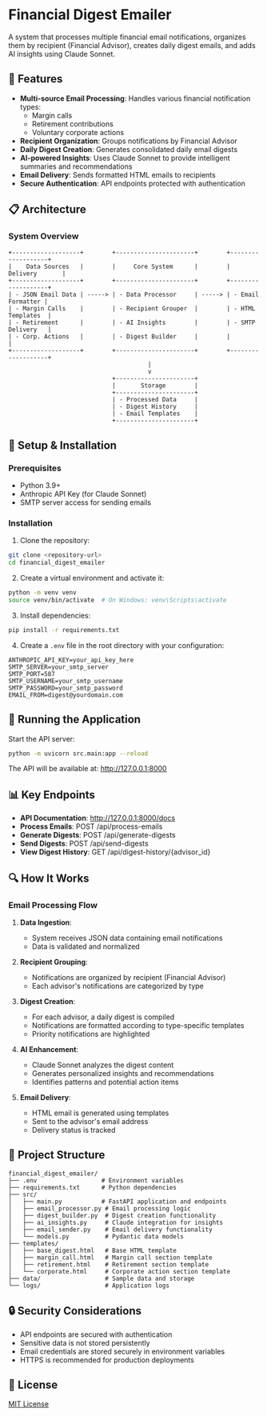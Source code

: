 # Financial Digest Emailer

A system that processes multiple financial email notifications, organizes them by recipient (Financial Advisor), creates daily digest emails, and adds AI insights using Claude Sonnet.

## 🚀 Features

- **Multi-source Email Processing**: Handles various financial notification types:
  - Margin calls
  - Retirement contributions
  - Voluntary corporate actions
- **Recipient Organization**: Groups notifications by Financial Advisor
- **Daily Digest Creation**: Generates consolidated daily email digests
- **AI-powered Insights**: Uses Claude Sonnet to provide intelligent summaries and recommendations
- **Email Delivery**: Sends formatted HTML emails to recipients
- **Secure Authentication**: API endpoints protected with authentication

## 📋 Architecture

### System Overview

```
+-------------------+        +----------------------+        +-------------------+
|    Data Sources   |        |     Core System      |        |    Delivery       |
+-------------------+        +----------------------+        +-------------------+
| - JSON Email Data | -----> | - Data Processor     | -----> | - Email Formatter |
| - Margin Calls    |        | - Recipient Grouper  |        | - HTML Templates  |
| - Retirement      |        | - AI Insights        |        | - SMTP Delivery   |
| - Corp. Actions   |        | - Digest Builder     |        |                   |
+-------------------+        +----------------------+        +-------------------+
                                       |
                                       v
                             +----------------------+
                             |       Storage        |
                             +----------------------+
                             | - Processed Data     |
                             | - Digest History     |
                             | - Email Templates    |
                             +----------------------+
```

## 🔧 Setup & Installation

### Prerequisites
- Python 3.9+
- Anthropic API Key (for Claude Sonnet)
- SMTP server access for sending emails

### Installation

1. Clone the repository:
```bash
git clone <repository-url>
cd financial_digest_emailer
```

2. Create a virtual environment and activate it:
```bash
python -m venv venv
source venv/bin/activate  # On Windows: venv\Scripts\activate
```

3. Install dependencies:
```bash
pip install -r requirements.txt
```

4. Create a `.env` file in the root directory with your configuration:
```
ANTHROPIC_API_KEY=your_api_key_here
SMTP_SERVER=your_smtp_server
SMTP_PORT=587
SMTP_USERNAME=your_smtp_username
SMTP_PASSWORD=your_smtp_password
EMAIL_FROM=digest@yourdomain.com
```

## 🚀 Running the Application

Start the API server:
```bash
python -m uvicorn src.main:app --reload
```

The API will be available at: http://127.0.0.1:8000

## 📊 Key Endpoints

- **API Documentation**: http://127.0.0.1:8000/docs
- **Process Emails**: POST /api/process-emails
- **Generate Digests**: POST /api/generate-digests
- **Send Digests**: POST /api/send-digests
- **View Digest History**: GET /api/digest-history/{advisor_id}

## 🔍 How It Works

### Email Processing Flow

1. **Data Ingestion**:
   - System receives JSON data containing email notifications
   - Data is validated and normalized

2. **Recipient Grouping**:
   - Notifications are organized by recipient (Financial Advisor)
   - Each advisor's notifications are categorized by type

3. **Digest Creation**:
   - For each advisor, a daily digest is compiled
   - Notifications are formatted according to type-specific templates
   - Priority notifications are highlighted

4. **AI Enhancement**:
   - Claude Sonnet analyzes the digest content
   - Generates personalized insights and recommendations
   - Identifies patterns and potential action items

5. **Email Delivery**:
   - HTML email is generated using templates
   - Sent to the advisor's email address
   - Delivery status is tracked

## 📁 Project Structure

```
financial_digest_emailer/
├── .env                  # Environment variables
├── requirements.txt      # Python dependencies
├── src/
│   ├── main.py           # FastAPI application and endpoints
│   ├── email_processor.py # Email processing logic
│   ├── digest_builder.py  # Digest creation functionality
│   ├── ai_insights.py     # Claude integration for insights
│   ├── email_sender.py    # Email delivery functionality
│   └── models.py          # Pydantic data models
├── templates/
│   ├── base_digest.html   # Base HTML template
│   ├── margin_call.html   # Margin call section template
│   ├── retirement.html    # Retirement section template
│   └── corporate.html     # Corporate action section template
├── data/                  # Sample data and storage
└── logs/                  # Application logs
```

## 🔒 Security Considerations

- API endpoints are secured with authentication
- Sensitive data is not stored persistently
- Email credentials are stored securely in environment variables
- HTTPS is recommended for production deployments

## 📄 License

[MIT License](LICENSE)
